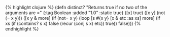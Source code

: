 {% highlight clojure %}
(defn distinct?
  "Returns true if no two of the arguments are ="
  {:tag Boolean
   :added "1.0"
   :static true}
  ([x] true)
  ([x y] (not (= x y)))
  ([x y & more]
   (if (not= x y)
     (loop [s #{x y} [x & etc :as xs] more]
       (if xs
         (if (contains? s x)
           false
           (recur (conj s x) etc))
         true))
     false)))
{% endhighlight %}

